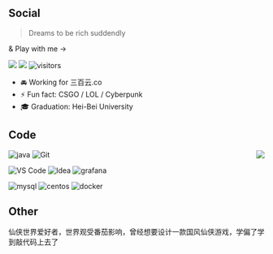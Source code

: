 ## Social
> Dreams to be rich suddendly

& Play with me ->

![](https://img.shields.io/badge/Marno-join-s?style=social&logo=Steam)
![](https://img.shields.io/badge/万有引力与航天-join-s?style=social&logo=Music)
![visitors](https://visitor-badge.glitch.me/badge?page_id=Marno-o.Marno-o)

- 🚘 Working for 三百云.co
- ⚡ Fun fact: CSGO / LOL / Cyberpunk
- 🎓 Graduation: Hei-Bei University

## Code

<img align="right" src="https://github-readme-stats-indol-ten.vercel.app/api?username=Marno-o&show_icons=true&hide=prs,contribs" />

![java](https://img.shields.io/badge/-java-<COLOR>?style=for-the-badge&logo=java&logoColor=&labelColor=0E6EB4&color=0E8AC8)
![Git](https://img.shields.io/badge/-Git-%23F05032?style=for-the-badge&logo=git&logoColor=%23ffffff)

![VS Code](https://img.shields.io/badge/-VSCode-%23007ACC?style=for-the-badge&logo=visual-studio-code&labelColor=24ABF2)
![Idea](https://img.shields.io/badge/-IDEA-%23007ACC?style=for-the-badge&logo=intellij-idea&labelColor=black&color=087CFA)
![grafana](https://img.shields.io/badge/-grafana-%23007ACC?style=for-the-badge&logo=grafana&labelColor=black&color=F46800)

![mysql](https://img.shields.io/badge/-mysql-%23007ACC?style=for-the-badge&logo=mysql&logoColor=white&labelColor=gray&color=00758F)
![centos](https://img.shields.io/badge/-centos-%23007ACC?style=for-the-badge&logo=centos&labelColor=931C98&color=EFA71A)
![docker](https://img.shields.io/badge/-docker-%23007ACC?style=for-the-badge&logo=docker&logoColor=white&color=2496EC)


## Other
仙侠世界爱好者，世界观受番茄影响，曾经想要设计一款国风仙侠游戏，学偏了学到敲代码上去了
